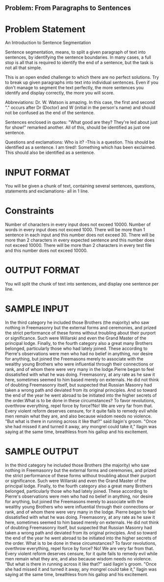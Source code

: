 Problem: From Paragraphs to Sentences
-----------------------------

# Problem Statement

An Introduction to Sentence Segmentation

Sentence segmentation, means, to split a given paragraph of text into sentences, by identifying the sentence boundaries. In many cases, a full stop is all that is required to identify the end of a sentence, but the task is not all that simple.

This is an open ended challenge to which there are no perfect solutions. Try to break up given paragraphs into text into individual sentences. Even if you don't manage to segment the text perfectly, the more sentences you identify and display correctly, the more you will score.

Abbreviations: Dr. W. Watson is amazing. In this case, the first and second "." occurs after Dr (Doctor) and W (initial in the person's name) and should not be confused as the end of the sentence.

Sentences enclosed in quotes: "What good are they? They're led about just for show!" remarked another. All of this, should be identified as just one sentence.

Questions and exclamations: Who is it? -This is a question. This should be identified as a sentence. I am tired!: Something which has been exclaimed. This should also be identified as a sentence.

# INPUT FORMAT

You will be given a chunk of text, containing several sentences, questions, statements and exclamations- all in 1 line.

# Constraints

Number of characters in every input does not exceed 10000. 
Number of words in every input does not exceed 1000. There will be more than 1 sentence in each input and this number does not exceed 30. 
There will be more than 2 characters in every expected sentence and this number does not exceed 10000. There will be more than 2 characters in every test file and this number does not exceed 10000.

# OUTPUT FORMAT

You will split the chunk of text into sentences, and display one sentence per line.

# SAMPLE INPUT

In the third category he included those Brothers (the majority) who saw nothing in Freemasonry but the external forms and ceremonies, and prized the strict performance of these forms without troubling about their purport or significance. Such were Willarski and even the Grand Master of the principal lodge. Finally, to the fourth category also a great many Brothers belonged, particularly those who had lately joined. These according to Pierre's observations were men who had no belief in anything, nor desire for anything, but joined the Freemasons merely to associate with the wealthy young Brothers who were influential through their connections or rank, and of whom there were very many in the lodge.Pierre began to feel dissatisfied with what he was doing. Freemasonry, at any rate as he saw it here, sometimes seemed to him based merely on externals. He did not think of doubting Freemasonry itself, but suspected that Russian Masonry had taken a wrong path and deviated from its original principles. And so toward the end of the year he went abroad to be initiated into the higher secrets of the order.What is to be done in these circumstances? To favor revolutions, overthrow everything, repel force by force?No! We are very far from that. Every violent reform deserves censure, for it quite fails to remedy evil while men remain what they are, and also because wisdom needs no violence. "But what is there in running across it like that?" said Ilagin's groom. "Once she had missed it and turned it away, any mongrel could take it," Ilagin was saying at the same time, breathless from his gallop and his excitement. 

# SAMPLE OUTPUT

In the third category he included those Brothers (the majority) who saw nothing in Freemasonry but the external forms and ceremonies, and prized the strict performance of these forms without troubling about their purport or significance.
Such were Willarski and even the Grand Master of the principal lodge.
Finally, to the fourth category also a great many Brothers belonged, particularly those who had lately joined.
These according to Pierre's observations were men who had no belief in anything, nor desire for anything, but joined the Freemasons merely to associate with the wealthy young Brothers who were influential through their connections or rank, and of whom there were very many in the lodge.
Pierre began to feel dissatisfied with what he was doing.
Freemasonry, at any rate as he saw it here, sometimes seemed to him based merely on externals.
He did not think of doubting Freemasonry itself, but suspected that Russian Masonry had taken a wrong path and deviated from its original principles.
And so toward the end of the year he went abroad to be initiated into the higher secrets of the order.
What is to be done in these circumstances?
To favor revolutions, overthrow everything, repel force by force?
No!
We are very far from that.
Every violent reform deserves censure, for it quite fails to remedy evil while men remain what they are, and also because wisdom needs no violence.
"But what is there in running across it like that?" said Ilagin's groom.
"Once she had missed it and turned it away, any mongrel could take it," Ilagin was saying at the same time, breathless from his gallop and his excitement.